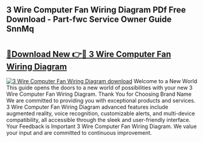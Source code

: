 ## 3 Wire Computer Fan Wiring Diagram PDf Free Download - Part-fwc Service Owner Guide SnnMq

# <h2><a href="http://dfo8ff.blite.top/?on=3+Wire+Computer+Fan+Wiring+Diagram">🔗Download New 👉🔴 3 Wire Computer Fan Wiring Diagram</a></h2>

[![3 Wire Computer Fan Wiring Diagram download](https://i.imgur.com/lujVjoI.png)](http://dfo8ff.blite.top/?on=3+Wire+Computer+Fan+Wiring+Diagram)
Welcome to a New World This guide opens the doors to a new world of possibilities with your new 3 Wire Computer Fan Wiring Diagram. Thank You for Choosing Brand Name We are committed to providing you with exceptional products and services. 3 Wire Computer Fan Wiring Diagram advanced features include augmented reality, voice recognition, customizable alerts, and multi-device compatibility, all accessible through the sleek and user-friendly interface. Your Feedback is Important 3 Wire Computer Fan Wiring Diagram. We value your input and are committed to continuous improvement.
